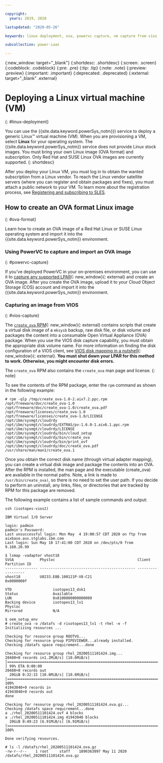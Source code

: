 ```yaml
---

copyright:
  years: 2019, 2020

lastupdated: "2020-05-26"

keywords: linux deployment, ova, powervc capture, vm capture from vios

subcollection: power-iaas

---
```


{:new_window: target="_blank"}
{:shortdesc: .shortdesc}
{:screen: .screen}
{:codeblock: .codeblock}
{:pre: .pre}
{:tip: .tip}
{:note: .note}
{:preview: .preview}
{:important: .important}
{:deprecated: .deprecated}
{:external: target="_blank" .external}

# Deploying a Linux virtual machine (VM)
{: #linux-deployment}

You can use the {{site.data.keyword.powerSys_notm}}) service to deploy a generic Linux&trade; virtual machine (VM). When you are provisioning a VM, select **Linux** for your operating system. The {{site.data.keyword.powerSys_notm}} service does not provide Linux stock images. You must bring your own Linux image (OVA format) and subscription. Only Red Hat and SUSE Linux OVA images are currently supported.
{: shortdesc}

After you deploy your Linux VM, you must log in to obtain the wanted subscription from a Linux vendor. To reach the Linux vendor satellite servers (where you can register and obtain packages and fixes), you must attach a public network to your VM. To learn more about the registration process, see [Registering and subscribing to SLES](/docs/power-iaas?topic=power-iaas-using-linux).

## How to create an OVA format Linux image
{: #ova-format}

Learn how to create an OVA image of a Red Hat Linux or SUSE Linux operating system and import it into the {{site.data.keyword.powerSys_notm}} environment.

### Using PowerVC to capture and import an OVA image
{: #powervc-capture}

If you've deployed PowerVC in your on-premises environment, you can use it to [capture any supported LPAR](https://www.ibm.com/support/knowledgecenter/en/SSXK2N_1.4.0/com.ibm.powervc.standard.help.doc/powervc_capturing_hmc.html){: new_window}{: external} and create an OVA image. After you create the OVA image, upload it to your Cloud Object Storage (COS) account and import it into the {{site.data.keyword.powerSys_notm}} environment.

### Capturing an image from VIOS
{: #vios-capture}

The [`create_ova` RPM](https://cloud.ibm.com/media/docs/downloads/create_ova-1.0-2.aix7.2.ppc.rpm){: new_window}{: external} contains scripts that create a virtual disk image of a `mksysb` backup, raw disk file, or disk volume and packages the content into a consumable Open Virtual Appliance (OVA) package. When you use the VIOS disk capture capability, you must obtain the appropriate disk volume name. For more information on finding the disk configuration of a VIOS client, see [VIOS disk mapping in a nutshell](https://developer.ibm.com/technologies/systems/articles/au-viosmapping/){: new_window}{: external}. **You must shut down your LPAR for this method to work. Otherwise, you might encounter disk errors.**

The `create_ova` RPM also contains the `create_ova` man page and license.
{: note}

To see the contents of the RPM package, enter the `rpm` command as shown in the following example:

```
# rpm -qlp /tmp/create_ova-1.0-2.aix7.2.ppc.rpm
/opt/freeware/doc/create_ova-1.0
/opt/freeware/doc/create_ova-1.0/create_ova.pdf
/opt/freeware/licenses/create_ova-1.0
/opt/freeware/licenses/create_ova-1.0/LICENSE
/opt/ibm/sysmgt/cloudrdy
/opt/ibm/sysmgt/cloudrdy/EXTRAS/pv-1.6.0-1.aix6.1.ppc.rpm
/opt/ibm/sysmgt/cloudrdy/LICENSE
/opt/ibm/sysmgt/cloudrdy/bin/cloud_setup
/opt/ibm/sysmgt/cloudrdy/bin/create_ova
/opt/ibm/sysmgt/cloudrdy/bin/print_ovf
/opt/ibm/sysmgt/cloudrdy/doc/create_ova.pdf
/usr/share/man/man1/create_ova.1
```

Once you obtain the correct disk name (through virtual adapter mapping), you can create a virtual disk image and package the contents into an OVA. After the RPM is installed, the man page and the executable (create_ova) are available in the normal paths. Note, a link is made to `/usr/bin/create_ova)`, so there is no need to set the user path. If you decide to perform an uninstall, any links, files, or directories that are tracked by RPM for this package are removed.

The following example contains a list of sample commands and output:

```
ssh (isotopes-vios2)

IBM Virtual I/O Server

login: padmin
padmin's Password:
Last unsuccessful login: Mon May  4 19:00:57 CDT 2020 on ftp from aixbase.aus.stglabs.ibm.com
Last login: Sun May 10 17:41:00 CDT 2020 on /dev/pts/0 from 9.160.20.99

$ lsmap -vadapter vhost18
SVSA            Physloc                                      Client Partition ID
--------------- -------------------------------------------- ------------------
vhost18         U8233.E8B.100121P-V8-C21                     0x0000000f

VTD                   isotopes13_dsk1
Status                Available
LUN                   0x8100000000000000
Backing device        isotopes13_lv1
Physloc
Mirrored              N/A

$ oem_setup_env
# create_ova -o /datafs -d risotopes13_lv1 -t rhel -e -f
Initializing resources ...

Checking for resource group ROOTVG...
Checking for resource group PIPEVIEWER...already installed.
Checking /datafs space requirement...done

Checking for resource group rhel_20200511101424.img...
20480+0 records in1.2MiB/s] [10.6MiB/s] [=======================================================================> ] 99% ETA 0:00:00
20480+0 records out
  20GiB 0:32:15 [10.6MiB/s] [10.6MiB/s] [=======================================================================>] 100%
41943040+0 records in
41943040+0 records out
done

Checking for resource group rhel_20200511101424.ova.gz...
Checking /datafs space requirement...done
a ./rhel_20200511101424.ovf 4 blocks
a ./rhel_20200511101424.img 41943040 blocks
  20GiB 0:49:23 [6.91MiB/s] [6.91MiB/s] [=======================================================================>] 100%

Done verifying resources.

# ls -l /datafs/rhel_20200511101424.ova.gz
-rw-r--r--    1 root     staff    1890363097 May 11 2020  /datafs/rhel_20200511101424.ova.gz
```
